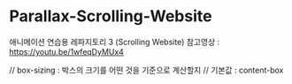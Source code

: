 # Parallax-Scrolling-Website
애니메이션 연습용 레파지토리 3 (Scrolling Website) 참고영상 : https://youtu.be/1wfeqDyMUx4

// box-sizing : 박스의 크기를 어떤 것을 기준으로 계산할지 
// 기본값 : content-box